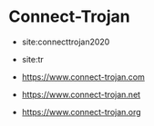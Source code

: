# Connect-Trojan

* site:connecttrojan2020
* site:tr

* https://www.connect-trojan.com
* https://www.connect-trojan.net
* https://www.connect-trojan.org
